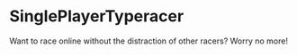 # SinglePlayerTyperacer
Want to race online without the distraction of other racers? Worry no more!
